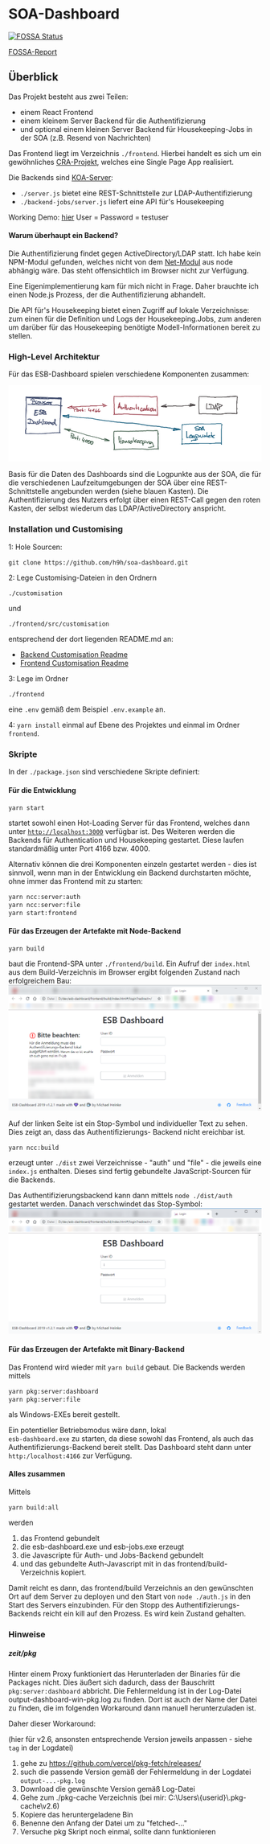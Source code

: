 # SOA-Dashboard

[![FOSSA Status](https://app.fossa.com/api/projects/git%2Bgithub.com%2Fh9h%2Fsoa-dashboard.svg?type=large)](https://app.fossa.com/projects/git%2Bgithub.com%2Fh9h%2Fsoa-dashboard?ref=badge_large)

[FOSSA-Report](https://app.fossa.com/reports/676a814b-3ee3-45ac-9f49-b5f28b2f45ff)

## Überblick

Das Projekt besteht aus zwei Teilen:

- einem React Frontend
- einem kleinem Server Backend für die Authentifizierung
- und optional einem kleinen Server Backend für Housekeeping-Jobs in der SOA (z.B. Resend von Nachrichten)

Das Frontend liegt im Verzeichnis <code>./frontend</code>. Hierbei handelt es sich um ein
gewöhnliches [CRA-Projekt](https://github.com/facebook/create-react-app), welches eine Single Page App realisiert.

Die Backends sind [KOA-Server](https://koajs.com/):

- <code>./server.js</code> bietet eine REST-Schnittstelle zur LDAP-Authentifizierung
- <code>./backend-jobs/server.js</code> liefert eine API für's Housekeeping

Working Demo: [hier](https://h9h.github.io) User = Password = testuser

#### Warum überhaupt ein Backend?

Die Authentifizierung findet gegen ActiveDirectory/LDAP statt. Ich habe kein NPM-Modul gefunden, welches nicht
von dem [Net-Modul](https://nodejs.org/api/net.html) aus node abhängig wäre. Das steht offensichtlich im Browser
nicht zur Verfügung.

Eine Eigenimplementierung kam für mich nicht in Frage. Daher brauchte ich einen Node.js Prozess, der
die Authentifizierung abhandelt.

Die API für's Housekeeping bietet einen Zugriff auf lokale Verzeichnisse: zum einen für die Definition und Logs der
Housekeeping.Jobs, zum anderen um darüber für das Housekeeping benötigte Modell-Informationen bereit zu stellen.

### High-Level Architektur

Für das ESB-Dashboard spielen verschiedene Komponenten zusammen:

![Komponenten](./images/Komponentenskizze.png)

Basis für die Daten des Dashboards sind die Logpunkte aus der SOA, die für die verschiedenen Laufzeitumgebungen der
SOA über eine REST-Schnittstelle angebunden werden (siehe blauen Kasten). Die Authentifizierung des Nutzers erfolgt
über einen REST-Call gegen den roten Kasten, der selbst wiederum das LDAP/ActiveDirectory anspricht.

### Installation und Customising

1: Hole Sourcen:

```
git clone https://github.com/h9h/soa-dashboard.git
```

2: Lege Customising-Dateien in den Ordnern

```
./customisation
```

und

```
./frontend/src/customisation
```

entsprechend der dort liegenden README.md an:

- [Backend Customisation Readme](./customisation/README.md)
- [Frontend Customisation Readme](./frontend/src/customisation/README.md)

3: Lege im Ordner

```
./frontend
```

eine ```.env``` gemäß dem Beispiel ```.env.example``` an.

4: ```yarn install``` einmal auf Ebene des Projektes und einmal im Ordner ```frontend```.

### Skripte

In der <code>./package.json</code> sind verschiedene Skripte definiert:

#### Für die Entwicklung

```
yarn start

```

startet sowohl einen Hot-Loading Server für das Frontend, welches dann unter <code><http://localhost:3000></code>
verfügbar ist. Des Weiteren werden die Backends für Authentication und Housekeeping gestartet. Diese laufen
standardmäßig unter Port 4166 bzw. 4000.

Alternativ können die drei Komponenten einzeln gestartet werden - dies ist sinnvoll, wenn man in der Entwicklung
ein Backend durchstarten möchte, ohne immer das Frontend mit zu starten:

```
yarn ncc:server:auth
yarn ncc:server:file
yarn start:frontend
```

#### Für das Erzeugen der Artefakte mit Node-Backend

```
yarn build
```

baut die Frontend-SPA unter <code>./frontend/build</code>. Ein Aufruf der <code>index.html</code> aus dem
Build-Verzeichnis im Browser ergibt folgenden Zustand nach erfolgreichem Bau:
![Login ohne Authentifizierungsbackend](./images/Login-Screen.png)

Auf der linken Seite ist ein Stop-Symbol und individueller Text zu sehen. Dies zeigt an, dass das Authentifizierungs-
Backend nicht ereichbar ist.

```
yarn ncc:build
```

erzeugt unter <code>./dist</code> zwei Verzeichnisse - "auth" und "file" - die jeweils eine <code>index.js</code>
enthalten. Dieses sind fertig gebundelte JavaScript-Sourcen für die Backends.

Das Authentifizierungsbackend kann dann mittels ```node ./dist/auth``` gestartet werden. Danach verschwindet das
Stop-Symbol:
![Login mit Authentifizierungsbackend](./images/Login-mit-Auth-Screen.png)
  
#### Für das Erzeugen der Artefakte mit Binary-Backend

Das Frontend wird wieder mit ```yarn build``` gebaut. Die Backends werden mittels

```
yarn pkg:server:dashboard
yarn pkg:server:file
```

als Windows-EXEs bereit gestellt.

Ein potentieller Betriebsmodus wäre dann, lokal <code> esb-dashboard.exe</code> zu starten, da diese sowohl das
Frontend, als auch das Authentifizierungs-Backend bereit stellt. Das Dashboard steht dann unter
<code>http:/localhost:4166</code> zur Verfügung.

#### Alles zusammen

Mittels

```
yarn build:all
```

werden

1. das Frontend gebundelt
1. die esb-dashboard.exe und esb-jobs.exe erzeugt
1. die Javascripte für Auth- und Jobs-Backend gebundelt
1. und das gebundelte Auth-Javascript mit in das frontend/build-Verzeichnis kopiert.

Damit reicht es dann, das frontend/build Verzeichnis an den gewünschten Ort auf dem Server zu deployen und den Start
von ```node ./auth.js``` in den Start des Servers einzubinden.
Für den Stopp des Authentifizierungs-Backends reicht ein kill auf den Prozess. Es wird kein Zustand gehalten.

### Hinweise

##### zeit/pkg

Hinter einem Proxy funktioniert das Herunterladen der Binaries für die Packages nicht.
Dies äußert sich dadurch, dass der Bauschritt `pkg:server:dashboard` abbricht.
Die Fehlermeldung ist in der Log-Datei output-dashboard-win-pkg.log zu finden.
Dort ist auch der Name der Datei zu finden, die im folgenden Workaround dann manuell herunterzuladen ist.

Daher dieser Workaround:

(hier für v2.6, ansonsten entsprechende Version jeweils anpassen - siehe `tag` in der Logdatei)

1. gehe zu <https://github.com/vercel/pkg-fetch/releases/>
1. such die passende Version gemäß der Fehlermeldung in der Logdatei `output-...-pkg.log`
1. Download die gewünschte Version gemäß Log-Datei
1. Gehe zum ./pkg-cache Verzeichnis (bei mir: C:\Users\\{userid}\\.pkg-cache\v2.6)
1. Kopiere das heruntergeladene Bin
1. Benenne den Anfang der Datei um zu "fetched-..."
1. Versuche pkg Skript noch einmal, sollte dann funktionieren
